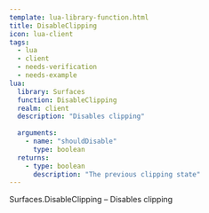 ```yaml
---
template: lua-library-function.html
title: DisableClipping
icon: lua-client
tags:
  - lua
  - client
  - needs-verification
  - needs-example
lua:
  library: Surfaces
  function: DisableClipping
  realm: client
  description: "Disables clipping"
  
  arguments:
    - name: "shouldDisable"
      type: boolean
  returns:
    - type: boolean
      description: "The previous clipping state"
---
```


<div class="lua__search__keywords">
Surfaces.DisableClipping &#x2013; Disables clipping
</div>
